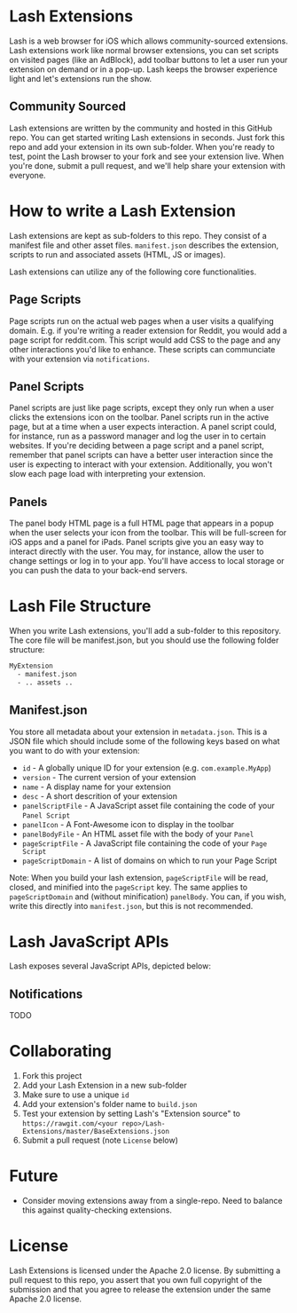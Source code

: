 # Lash Extensions

Lash is a web browser for iOS which allows community-sourced extensions.  Lash extensions work like normal browser extensions, you can set scripts on visited pages (like an AdBlock), add toolbar buttons to let a user run your extension on demand or in a pop-up.  Lash keeps the browser experience light and let's extensions run the show.

## Community Sourced

Lash extensions are written by the community and hosted in this GitHub repo.  You can get started writing Lash extensions in seconds.  Just fork this repo and add your extension in its own sub-folder.  When you're ready to test, point the Lash browser to your fork and see your extension live.  When you're done, submit a pull request, and we'll help share your extension with everyone.

# How to write a Lash Extension

Lash extensions are kept as sub-folders to this repo.  They consist of a manifest file and other asset files.  `manifest.json` describes the extension, scripts to run and associated assets (HTML, JS or images).

Lash extensions can utilize any of the following core functionalities.

## Page Scripts

Page scripts run on the actual web pages when a user visits a qualifying domain.  E.g. if you're writing a reader extension for Reddit, you would add a page script for reddit.com.  This script would add CSS to the page and any other interactions you'd like to enhance.  These scripts can communciate with your extension via `notifications`.

## Panel Scripts

Panel scripts are just like page scripts, except they only run when a user clicks the extensions icon on the toolbar.  Panel scripts run in the active page, but at a time when a user expects interaction.  A panel script could, for instance, run as a password manager and log the user in to certain websites.  If you're deciding between a page script and a panel script, remember that panel scripts can have a better user interaction since the user is expecting to interact with your extension.  Additionally, you won't slow each page load with interpreting your extension.

## Panels

The panel body HTML page is a full HTML page that appears in a popup when the user selects your icon from the toolbar.  This will be full-screen for iOS apps and a panel for iPads.  Panel scripts give you an easy way to interact directly with the user.  You may, for instance, allow the user to change settings or log in to your app.  You'll have access to local storage or you can push the data to your back-end servers.

# Lash File Structure

When you write Lash extensions, you'll add a sub-folder to this repository.  The core file will be manifest.json, but you should use the following folder structure:

```sh
MyExtension
  - manifest.json
  - .. assets ..
```

## Manifest.json

You store all metadata about your extension in `metadata.json`.  This is a JSON file which should include some of the following keys based on what you want to do with your extension:

 * `id` - A globally unique ID for your extension (e.g. `com.example.MyApp`)
 * `version` - The current version of your extension
 * `name` - A display name for your extension
 * `desc` - A short descrition of your extension
 * `panelScriptFile` - A JavaScript asset file containing the code of your `Panel Script`
 * `panelIcon` - A Font-Awesome icon to display in the toolbar
 * `panelBodyFile` - An HTML asset file with the body of your `Panel`
 * `pageScriptFile` - A JavaScript file containing the code of your `Page Script`
 * `pageScriptDomain` - A list of domains on which to run your Page Script

Note: When you build your lash extension, `pageScriptFile` will be read, closed, and minified into the `pageScript` key.  The same applies to `pageScriptDomain` and (without minification) `panelBody`.  You can, if you wish, write this directly into `manifest.json`, but this is not recommended.

# Lash JavaScript APIs

Lash exposes several JavaScript APIs, depicted below:

## Notifications

TODO

# Collaborating

1) Fork this project
2) Add your Lash Extension in a new sub-folder
3) Make sure to use a unique `id`
4) Add your extension's folder name to `build.json`
5) Test your extension by setting Lash's "Extension source" to `https://rawgit.com/<your repo>/Lash-Extensions/master/BaseExtensions.json`
6) Submit a pull request (note `License` below)

# Future

* Consider moving extensions away from a single-repo.  Need to balance this against quality-checking extensions.
# License

Lash Extensions is licensed under the Apache 2.0 license.  By submitting a pull request to this repo, you assert that you own full copyright of the submission and that you agree to release the extension under the same Apache 2.0 license.